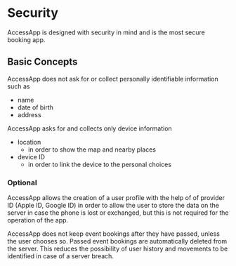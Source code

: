 # Security

AccessApp is designed with security in mind and is the most secure booking app.

## Basic Concepts

AccessApp does not ask for or collect personally identifiable information such as
* name
* date of birth
* address

AccessApp asks for and collects only device information
* location
  * in order to show the map and nearby places
* device ID
  * in order to link the device to the personal choices

### Optional

AccessApp allows the creation of a user profile with the help of of provider ID (Apple ID, Google ID) in order to allow the user to store the data on the server in case the phone is lost or exchanged, but this is not required for the operation of the app.

AccessApp does not keep event bookings after they have passed, unless the user chooses so. Passed event bookings are automatically deleted from the server. This reduces the possibility of user history and movements to be identified in case of a server breach.
